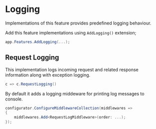 # Logging

Implementations of this feature provides predefined logging behaviour.

Add this feature implementations using `AddLogging()` extension;

```csharp
app.Features.AddLogging(...);
```

## Request Logging

This implementation logs incoming request and related response information 
along with exception logging.

```csharp
c => c.RequestLogging()
```

By default it adds a logging middeware for printing log messages to console.

```csharp
configurator.ConfigureMiddlewareCollection(middlewares =>
{
    middlewares.Add<RequestLogMiddleware>(order: ...);
});
```